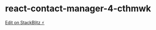 # react-contact-manager-4-cthmwk

[Edit on StackBlitz ⚡️](https://stackblitz.com/edit/react-contact-manager-4-cthmwk)